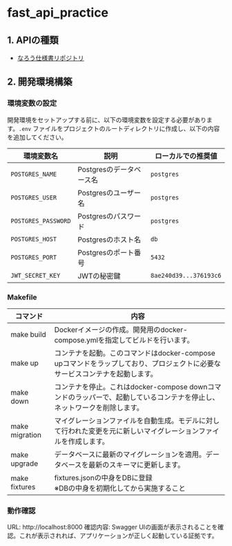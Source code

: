 # fast_api_practice

## 1. APIの種類
- [なろう仕様書リポジトリ](https://github.com/watame/mobile_web_novel_reader)

## 2. 開発環境構築

### 環境変数の設定

開発環境をセットアップする前に、以下の環境変数を設定する必要があります。`.env` ファイルをプロジェクトのルートディレクトリに作成し、以下の内容を追加してください。

| 環境変数名          | 説明                   | ローカルでの推奨値        |
|-------------------|----------------------|-------------------------|
| `POSTGRES_NAME`   | Postgresのデータベース名 | `postgres`              |
| `POSTGRES_USER`   | Postgresのユーザー名    | `postgres`              |
| `POSTGRES_PASSWORD` | Postgresのパスワード    | `postgres`              |
| `POSTGRES_HOST`   | Postgresのホスト名     | `db`                    |
| `POSTGRES_PORT`   | Postgresのポート番号    | `5432`                  |
| `JWT_SECRET_KEY`  | JWTの秘密鍵             | `8ae240d39...376193c6`  |

### Makefile

|コマンド|内容|
|-----|-----|
|make build	|Dockerイメージの作成。開発用のdocker-compose.ymlを指定してビルドを行います。|
|make up |コンテナを起動。このコマンドはdocker-compose upコマンドをラップしており、プロジェクトに必要なサービスコンテナを起動します。|
|make down |コンテナを停止。これはdocker-compose downコマンドのラッパーで、起動しているコンテナを停止し、ネットワークを削除します。|
| make migration |マイグレーションファイルを自動生成。モデルに対して行われた変更を元に新しいマイグレーションファイルを作成します。|
| make upgrade | データベースに最新のマイグレーションを適用。データベースを最新のスキーマに更新します。|
| make fixtures | fixtures.jsonの中身をDBに登録<br>※DBの中身を初期化してから実施すること |

### 動作確認
URL: http://localhost:8000
確認内容: Swagger UIの画面が表示されることを確認。これが表示されれば、アプリケーションが正しく起動している証拠です。
